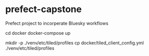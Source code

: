 # prefect-capstone
Prefect project to incorperate Bluesky workflows

cd docker
docker-compose up

mkdir -p ./venv/etc/tiled/profiles
cp docker/tiled_client_config.yml ./venv/etc/tiled/profiles


